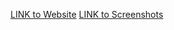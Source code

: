 [LINK to Website](http://20.203.172.180/)
[LINK to Screenshots](https://exadeldevops.z13.web.core.windows.net/)